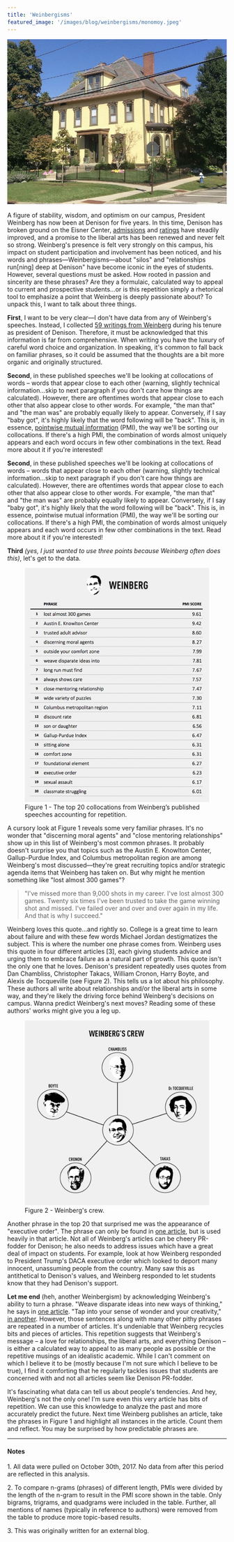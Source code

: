 ```yaml
---
title: 'Weinbergisms'
featured_image: '/images/blog/weinbergisms/monomoy.jpeg'
---
```


![](/images/blog/weinbergisms/monomoy.jpeg)

<span class="first-letter">A</span> figure of stability, wisdom, and optimism on our campus, President Weinberg has now been at Denison for five years. In this time, Denison has broken ground on the Eisner Center, [admissions](https://denison.edu/feature/40596) and [ratings](https://denison.edu/news-events/featured/101556) have steadily improved, and a promise to the liberal arts has been renewed and never felt so strong. Weinberg's presence is felt very strongly on this campus, his impact on student participation and involvement has been noticed, and his words and phrases&mdash;Weinbergisms&mdash;about "silos" and "relationships run[ning] deep at Denison" have become iconic in the eyes of students. However, several questions must be asked. How rooted in passion and sincerity are these phrases? Are they a formulaic, calculated way to appeal to current and prospective students…or is this repetition simply a rhetorical tool to emphasize a point that Weinberg is deeply passionate about? To unpack this, I want to talk about three things.

**First**, I want to be very clear––I don't have data from any of Weinberg's speeches. Instead, I collected [59 writings from Weinberg](https://denison.edu/campus/president/speeches) during his tenure as president of Denison. Therefore, it must be acknowledged that this information is far from comprehensive. When writing you have the luxury of careful word choice and organization. In speaking, it's common to fall back on familiar phrases, so it could be assumed that the thoughts are a bit more organic and originally structured.

**Second**, in these published speeches we'll be looking at collocations of words – words that appear close to each other (warning, slightly technical information…skip to next paragraph if you don't care how things are calculated). However, there are oftentimes words that appear close to each other that also appear close to other words. For example, "the man that" and "the man was" are probably equally likely to appear. Conversely, if I say "baby got", it's highly likely that the word following will be "back". This is, in essence, [pointwise mutual information](https://en.wikipedia.org/wiki/Pointwise_mutual_information) (PMI), the way we'll be sorting our collocations. If there's a high PMI, the combination of words almost uniquely appears and each word occurs in few other combinations in the text. Read more about it if you're interested!

**Second**, in these published speeches we'll be looking at collocations of words – words that appear close to each other (warning, slightly technical information…skip to next paragraph if you don't care how things are calculated). However, there are oftentimes words that appear close to each other that also appear close to other words. For example, "the man that" and "the man was" are probably equally likely to appear. Conversely, if I say "baby got", it's highly likely that the word following will be "back". This is, in essence, pointwise mutual information (PMI), the way we'll be sorting our collocations. If there's a high PMI, the combination of words almost uniquely appears and each word occurs in few other combinations in the text. Read more about it if you're interested!

**Third** _(yes, I just wanted to use three points because Weinberg often does this)_, let's get to the data.

<figure>
	<div class="gallery" data-columns="1">
		<img src="/images/blog/weinbergisms/weinbergisms.png" alt="The top 20 collocations from Weinberg’s published speeches accounting for repetition.">
	</div>
	<figcaption>Figure 1 - The top 20 collocations from Weinberg’s published speeches accounting for repetition.</figcaption>
</figure>

A cursory look at Figure 1 reveals some very familiar phrases. It's no wonder that "discerning moral agents" and "close mentoring relationships" show up in this list of Weinberg's most common phrases. It probably doesn't surprise you that topics such as the Austin E. Knowlton Center, Gallup-Purdue Index, and Columbus metropolitan region are among Weinberg's most discussed––they're great recruiting topics and/or strategic agenda items that Weinberg has taken on. But why might he mention something like "lost almost 300 games"?

>"I've missed more than 9,000 shots in my career. I've lost almost 300 games. Twenty six times I've been trusted to take the game winning shot and missed. I've failed over and over and over again in my life. And that is why I succeed."

Weinberg loves this quote…and rightly so. College is a great time to learn about failure and with these few words Michael Jordan destigmatizes the subject. This is where the number one phrase comes from. Weinberg uses this quote in four different articles [3], each giving students advice and urging them to embrace failure as a natural part of growth. This quote isn't the only one that he loves. Denison's president repeatedly uses quotes from Dan Chambliss, Christopher Takacs, William Cronon, Harry Boyte, and Alexis de Tocqueville (see Figure 2). This tells us a lot about his philosophy. These authors all write about relationships and/or the liberal arts in some way, and they're likely the driving force behind Weinberg's decisions on campus. Wanna predict Weinberg's next moves? Reading some of these authors' works might give you a leg up.

<figure>
	<div class="gallery" data-columns="1">
		<img src="/images/blog/weinbergisms/weinberg-crew.png" alt="Weinberg's crew.">
	</div>
	<figcaption>Figure 2 - Weinberg's crew.</figcaption>
</figure>

Another phrase in the top 20 that surprised me was the appearance of "executive order". The phrase can only be found in [one article](https://denison.edu/campus/president/speeches/87886), but is used heavily in that article. Not all of Weinberg's articles can be cheery PR-fodder for Denison; he also needs to address issues which have a great deal of impact on students. For example, look at how Weinberg responded to President Trump's DACA executive order which looked to deport many innocent, unassuming people from the country. Many saw this as antithetical to Denison's values, and Weinberg responded to let students know that they had Denison's support.

**Let me end** (heh, another Weinbergism) by acknowledging Weinberg's ability to turn a phrase. "Weave disparate ideas into new ways of thinking," he says in [one article](https://denison.edu/campus/president/speeches/43122). "Tap into your sense of wonder and your creativity," [in another](https://denison.edu/campus/president/speeches/77893). However, those sentences along with many other pithy phrases are repeated in a number of articles. It's undeniable that Weinberg recycles bits and pieces of articles. This repetition suggests that Weinberg's message – a love for relationships, the liberal arts, and everything Denison – is either a calculated way to appeal to as many people as possible or the repetitive musings of an idealistic academic. While I can't comment on which I believe it to be (mostly because I'm not sure which I believe to be true), I find it comforting that he regularly tackles issues that students are concerned with and not all articles seem like Denison PR-fodder.

It's fascinating what data can tell us about people's tendencies. And hey, Weinberg's not the only one! I'm sure even this very article has bits of repetition. We can use this knowledge to analyze the past and more accurately predict the future. Next time Weinberg publishes an article, take the phrases in Figure 1 and highlight all instances in the article. Count them and reflect. You may be surprised by how predictable phrases are.

---

#### Notes

<p>1. All data were pulled on October 30th, 2017. No data from after this period are reflected in this analysis.</p>

<p>2. To compare n-grams (phrases) of different length, PMIs were divided by the length of the n-gram to result in the PMI score shown in the table. Only bigrams, trigrams, and quadgrams were included in the table. Further, all mentions of names (typically in reference to authors) were removed from the table to produce more topic-based results.</p>

<p>3. This was originally written for an external blog.</p>